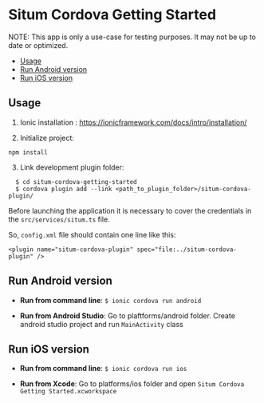 # Situm Cordova Getting Started

NOTE: This app is only a use-case for testing purposes. It may not be up to date or optimized.

* [Usage](#usage)
* [Run Android version](#run-android-version)
* [Run iOS version](#run-ios-version)

## Usage

1) Ionic installation : https://ionicframework.com/docs/intro/installation/

2) Initialize project:

```
npm install
```

3) Link development plugin folder: 

```
  $ cd situm-cordova-getting-started
  $ cordova plugin add --link <path_to_plugin_folder>/situm-cordova-plugin/
```

Before launching the application it is necessary to cover the credentials in the `src/services/situm.ts` file.

So, `config.xml` file should contain one line like this:


    <plugin name="situm-cordova-plugin" spec="file:../situm-cordova-plugin" />


## Run Android version

- **Run from command line**: `$ ionic cordova run android`

- **Run from Android Studio**: Go to plaftforms/android folder. Create android studio project and run `MainActivity` class


## Run iOS version

- **Run from command line**: `$ ionic cordova run ios`

- **Run from Xcode**: Go to platforms/ios folder and open `Situm Cordova Getting Started.xcworkspace`
